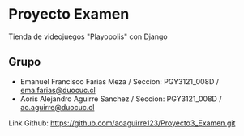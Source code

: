 # Proyecto Examen
Tienda de videojuegos "Playopolis" con Django

## Grupo
- Emanuel Francisco Farias Meza / Seccion: PGY3121_008D / ema.farias@duocuc.cl
- Aoris Alejandro Aguirre Sanchez / Seccion: PGY3121_008D / ao.aguirre@duocuc.cl


Link Github: https://github.com/aoaguirre123/Proyecto3_Examen.git
